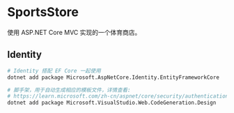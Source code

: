# SportsStore

使用 ASP.NET Core MVC 实现的一个体育商店。

## Identity

```sh
# Identity 搭配 EF Core 一起使用
dotnet add package Microsoft.AspNetCore.Identity.EntityFrameworkCore

# 脚手架，用于自动生成相应的模板文件，详情查看:
# https://learn.microsoft.com/zh-cn/aspnet/core/security/authentication/scaffold-identity?view=aspnetcore-5.0&tabs=visual-studio#scaffold-identity-into-a-razor-project-with-authorization
dotnet add package Microsoft.VisualStudio.Web.CodeGeneration.Design
```

